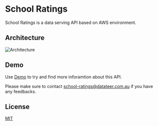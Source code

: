 # School Ratings

School Ratings is a data serving API based on AWS environment.

## Architecture

![Architecture](https://api-design-host.s3.ap-southeast-2.amazonaws.com/Architecture.jpg)


## Demo

Use [Demo](http://api-design-host.s3-website-ap-southeast-2.amazonaws.com/) to try and find more inforamtion about this API.

Please make sure to contact [school-ratings@datateer.com.au](mailto:school-ratings@datateer.com.au) if you have any feedbacks.

## License

[MIT](LIENSE)